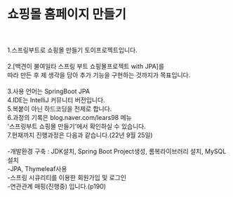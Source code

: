 # 쇼핑몰 홈페이지 만들기<br><br>
1.스프링부트로 쇼핑몰 만들기 토이프로젝트입니다.<br><br>
2.[백견이 불여일타 스프링 부트 쇼핑몰프로젝트 with JPA]를 <br>따라 만든 후 제 생각을 담아 추가 기능을 구현하는 것까지가 목표입니다.<br><br>
3.사용 언어는 SpringBoot JPA<br>
4.IDE는 IntelliJ 커뮤니티 버전입니다.<br>
5.복붙이 아닌 하드코딩을 전제로 합니다.<br>
6.과정의 기록은 blog.naver.com/lears98 메뉴 <br>'스프링부트 쇼핑몰 만들기'에서 확인하실 수 있습니다.<br>
7.현재까지 진행과정은 다음과 같습니다.(22년 9월 25일)<br><br>
-개발환경 구축 : JDK설치, Spring Boot Project생성, 롬복라이브러리 설치, MySQL설치<br>
-JPA, Thymeleaf사용<br>
-스프링 시큐리티를 이용한 회원가입 및 로그인<br>
-연관관계 매핑(진행중) 입니다.(p190)
